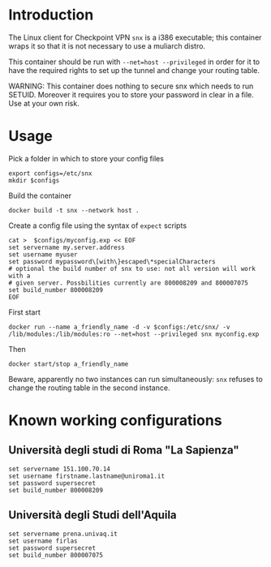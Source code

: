 # Introduction 

The Linux client for Checkpoint VPN `snx` is a i386 executable; this container wraps it so
that it is not necessary to use a muliarch distro.

This container should be run with `--net=host --privileged` in order for it to
have the required rights to set up the tunnel and change your routing table.

WARNING: This container does nothing to secure snx which needs to run SETUID.
Moreover it requires you to store your password in clear in a file. Use at your
own risk. 

# Usage

Pick a folder in which to store your config files
```
export configs=/etc/snx
mkdir $configs
```

Build the container
```
docker build -t snx --network host .
```

Create a config file using the syntax of `expect` scripts
```
cat >  $configs/myconfig.exp << EOF
set servername my.server.address
set username myuser
set password mypassword\[with\}escaped\*specialCharacters
# optional the build number of snx to use: not all version will work with a
# given server. Possbilities currently are 800008209 and 800007075
set build_number 800008209
EOF
```

First start
```
docker run --name a_friendly_name -d -v $configs:/etc/snx/ -v /lib/modules:/lib/modules:ro --net=host --privileged snx myconfig.exp
```

Then
```
docker start/stop a_friendly_name
```

Beware, apparently no two instances can run simultaneously: `snx` refuses to
change the routing table in the second instance.

# Known working configurations

## Università degli studi di Roma "La Sapienza"

```
set servername 151.100.70.14
set username firstname.lastname@uniroma1.it
set password supersecret
set build_number 800008209
```
## Università degli Studi dell'Aquila
```
set servername prena.univaq.it
set username firlas
set password supersecret
set build_number 800007075
```
